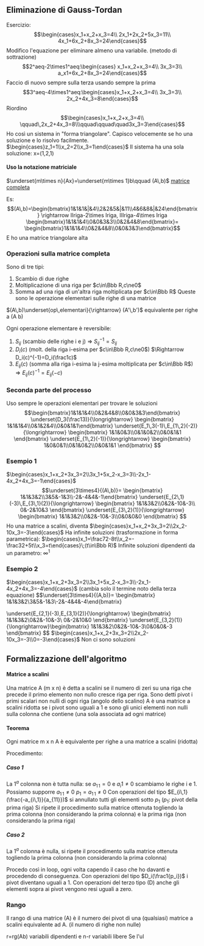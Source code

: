 ## Eliminazione di Gauss-Tordan
Esercizio:
$$\begin{cases}x_1+x_2+x_3=4\\
2x_1+2x_2+5x_3=11\\
4x_1+6x_2+8x_3=24\end{cases}$$
Modifico l'equazione per eliminare almeno una variabile. (metodo di sottrazione)
$$2^aeq-2\times1^aeq:\begin{cases}
x_1+x_2+x_3=4\\
3x_3=3\\
a_x1+6x_2+8x_3=24\end{cases}$$
Faccio di nuovo sempre sulla terza usando sempre la prima
$$3^aeq-4\times1^aeq:\begin{cases}x_1+x_2+x_3=4\\
3x_3=3\\
2x_2+4x_3=8\end{cases}$$
Riordino
$$\begin{cases}x_1+x_2+x_3=4\\
\qquad\,2x_2+4x_3=8\\\qquad\qquad\quad3x_3=3\end{cases}$$
Ho così un sistema in "forma triangolare". Capisco velocemente se ho una soluzione e lo risolvo facilmente.
$\begin{cases}z_1=1\\x_2=2\\x_3=1\end{cases}$ 
Il sistema ha una sola soluzione: x=(1,2,1)

#### Uso la notazione matriciale
$\underset{m\times n}{Ax}=\underset{m\times 1}b\qquad (A\,b)$ <u>matrice completa</u>

Es:
$$(A\,b)=\begin{bmatrix}1&1&1&|&4\\2&2&5&|&11\\4&6&8&|&24\end{bmatrix}
\rightarrow IIriga-2\times Iriga, IIIriga-4\times Iriga
\begin{bmatrix}1&1&1&4\\0&0&3&3\\0&2&4&8\end{bmatrix}=
\begin{bmatrix}1&1&1&4\\0&2&4&8\\0&0&3&3\end{bmatrix}$$
E ho una matrice triangolare alta
### Operazioni sulla matrice completa
Sono di tre tipi:
1. Scambio di due righe
2. Moltiplicazione di una riga per $c\in\Bbb R,c\ne0$
3. Somma ad una riga di un'altra riga moltiplicata per $c\in\Bbb R$
Queste sono le operazione elementari sulle righe di una matrice

$(A\,b)\underset{op\,elementari}{\rightarrow} (A'\,b')$ equivalente per righe a (A b)

Ogni operazione elementare è reversibile:
1. $S_{ij}$ (scambio delle righe i e j) $\Rightarrow$ $S^{-1}_{ij}=S_{ij}$
2. $D_i(c)$ (molt. della riga i-esima per $c\in\Bbb R,c\ne0$) $\Rightarrow D_i(c)^{-1}=D_i(\frac1c)$ 
3. $E_{ij}(c)$ (somma alla riga i-esima la j-esima moltiplicata per $c\in\Bbb R$)$\Rightarrow E_{ij}(c)^{-1}=E_{ij}(-c)$

### Seconda parte del processo
Uso sempre le operazioni elementari per trovare le soluzioni
$$\begin{bmatrix}1&1&1&4\\0&2&4&8\\0&0&3&3\end{bmatrix}
\underset{D_3(\frac13)}{\longrightarrow}
\begin{bmatrix}
1&1&1&4\\0&1&2&4\\0&0&1&1\end{bmatrix}
\underset{E_1\,3(-1)\,E_{1\,2}(-2)}{\longrightarrow}
\begin{bmatrix}
1&1&0&3\\0&1&0&2\\0&0&1&1
\end{bmatrix}
\underset{E_{1\,2}(-1)}{\longrightarrow}
\begin{bmatrix}
1&0&0&1\\0&1&0&2\\0&0&1&1
\end{bmatrix}
$$

### Esempio 1
$\begin{cases}x_1+x_2+3x_3=2\\3x_1+5x_2-x_3=3\\-2x_1-4x_2+4x_3=-1\end{cases}$
$$\underset{3\times4}{(A\,b)}=
\begin{bmatrix}
1&1&3&2\\3&5&-1&3\\-2&-4&4&-1\end{bmatrix}
\underset{E_{2\,1}(-3)\,E_{3\,1}(2)}{\longrightarrow}
\begin{bmatrix}
1&1&3&2\\0&2&-10&-3\\ 0&-2&10&3
\end{bmatrix}
\underset{E_{3\,2}(1)}{\longrightarrow}
\begin{bmatrix}
1&1&3&2\\0&2&-10&-3\\0&0&0&0
\end{bmatrix}
$$
Ho una matrice a scalini, diventa
$\begin{cases}x_1+x_2+3x_3=2\\2x_2-10x_3=-3\end{cases}$
Ha infinite soluzioni (trasformazione in forma parametrica):
$\begin{cases}x_1=\frac72-8t\\x_2=-\frac32+5t\\x_3=t\end{cases}\;(t\in\Bbb R)$
Infinite soluzioni dipendenti da un parametro: $\infty^1$
### Esempio 2
$\begin{cases}x_1+x_2+3x_3=2\\3x_1+5x_2-x_3=3\\-2x_1-4x_2+4x_3=-4\end{cases}$
(cambia solo il termine noto della terza equazione)
$$\underset{3\times4}{(A\,b)}=
\begin{bmatrix}
1&1&3&2\\3&5&-1&3\\-2&-4&4&-4\end{bmatrix}

\underset{E_{2\,1}(-3)\,E_{3\,1}(2)}{\longrightarrow}
\begin{bmatrix}
1&1&3&2\\0&2&-10&-3\\ 0&-2&10&0
\end{bmatrix}
\underset{E_{3\,2}(1)}{\longrightarrow}\begin{bmatrix}
1&1&3&2\\0&2&-10&-3\\0&0&0&-3
\end{bmatrix}
$$
$\begin{cases}x_1+x_2+3x_3=2\\2x_2-10x_3=-3\\0=-3\end{cases}$
Non ci sono soluzioni
## Formalizzazione dell'algoritmo
#### Matrice a scalini
Una matrice A (m x n) è detta a scalini se il numero di zeri su una riga che precede il primo elemento non nullo cresce riga per riga.
Sono detti pivot i primi scalari non nulli di ogni riga (angolo dello scalino)
A è una matrice a scalini ridotta se i pivot sono uguali a 1 e sono gli unici elementi non nulli sulla colonna che contiene (una sola associata ad ogni matrice)

#### Teorema
Ogni matrice m x n A è equivalente per righe a una matrice a scalini (ridotta)

Procedimento:
##### Caso 1
La $1^a$ colonna non è tutta nulla: se $a_{1\,1}=0$ e $a_i1\ne0$ scambiamo le righe i e 1. Possiamo supporre $a_{1\,1}\ne0$ $p_1=a_{1\,1}\ne0$
Con operazioni del tipo $E_{i\,1}(\frac{-a_{i\,1}}{a_{11}})$ si annullato tutti gli elementi sotto $p_1$ ($p_1$: pivot della prima riga)
Si ripete il procedimento sulla matrice ottenuta togliendo la prima colonna (non considerando la prima colonna) e la prima riga (non considerando la prima riga)
##### Caso 2
La $1^a$ colonna è nulla, si ripete il procedimento sulla matrice ottenuta togliendo la prima colonna (non considerando la prima colonna)

Procedo così in loop, ogni volta capendo il caso che ho davanti e procedendo di conseguenza.
Con operazioni del tipo $D_i(\frac1{p_i})$ i pivot diventano uguali a 1. Con operazioni del terzo tipo (D) anche gli elementi sopra ai pivot vengono resi uguali a zero.

### Rango
Il rango di una matrice (A) è il numero dei pivot di una (qualsiasi) matrice a scalini equivalente ad A. (il numero di righe non nulle)

r=rg(Ab) variabili dipendenti e n-r variabili libere
Se l'ul